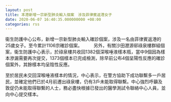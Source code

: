 ```yaml
---
layout: post
title: 本港新增一宗新型肺炎輸入個案　涉及菲律賓返港女子
date: 2020-06-07 16:40:35.000000000 +08:00
categories: rss
---
```


衞生防護中心公布，新增一宗新型肺炎輸入確診個案，涉及一名由菲律賓返港的25歲女子。至今累計1106宗確診個案。
　　 
另外，有關沙田瀝源邨祿泉樓群組個案，衞生防護中心表示，於祿泉樓共收回1382個深喉唾液樣本瓶，當中9個因為樣本滲漏需要再次提交，1373個樣本已完成檢測，除早前公布4個呈陽性反應的確診個案外，其餘樣本均呈陰性反應。
 
至於居民未交回深喉唾液樣本的情況，中心表示，在警方協助下成功聯繫多一戶居民，並確定他們已於4月前遷出祿泉樓，仍有3戶未能取得聯繫。中心強烈呼籲及敦促仍未能取得聯繫的人士，務必盡快根據已發出的醫學測試令聯絡中心人員，並向中心提交樣本。
